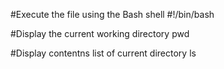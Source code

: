 #Execute the file using the Bash shell
#!/bin/bash

#Display the current working directory
pwd

#Display contentns list of current directory
ls
